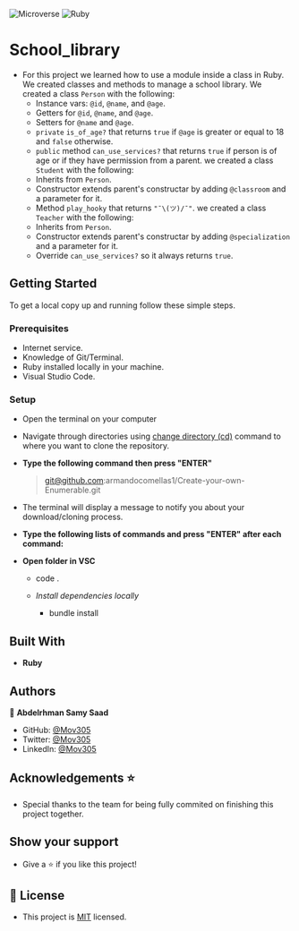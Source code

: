 ![Microverse](https://img.shields.io/badge/Microverse-blueviolet) ![Ruby](https://img.shields.io/badge/-Ruby-red)

# School_library

- For this project we learned how to use a module inside a class in Ruby. We created classes and methods to manage a school library.
  We created a class `Person` with the following:
  - Instance vars: `@id`, `@name`, and `@age`.
  - Getters for `@id`, `@name`, and `@age`.
  - Setters for `@name` and `@age`.
  - `private` `is_of_age?` that returns `true` if `@age` is greater or equal to 18 and `false` otherwise.
  - `public` method `can_use_services?` that returns `true` if person is of age or if they have permission from a parent.
    we created a class `Student` with the following:
  - Inherits from `Person`.
  - Constructor extends parent's constructar by adding `@classroom` and a parameter for it.
  - Method `play_hooky` that returns `"¯\(ツ)/¯"`.
    we created a class `Teacher` with the following:
  - Inherits from `Person`.
  - Constructor extends parent's constructar by adding `@specialization` and a parameter for it.
  - Override `can_use_services?` so it always returns `true`.

## Getting Started

To get a local copy up and running follow these simple steps.

### Prerequisites

- Internet service.
- Knowledge of Git/Terminal.
- Ruby installed locally in your machine.
- Visual Studio Code.

### Setup

- Open the terminal on your computer
- Navigate through directories using [change directory (cd)](https://www.howtogeek.com/659411/how-to-change-directories-in-command-prompt-on-windows-10) command to where you want to clone the repository.

- **Type the following command then press "ENTER"**

  > git@github.com:armandocomellas1/Create-your-own-Enumerable.git

- The terminal will display a message to notify you about your download/cloning process.

- **Type the following lists of commands and press "ENTER" after each command:**

- **Open folder in VSC**

  - code .

  - _Install dependencies locally_
    - bundle install

## Built With

- **Ruby**

## Authors

👤 **Abdelrhman Samy Saad**

- GitHub: [@Mov305](https://github.com/Mov305)
- Twitter: [@Mov305](https://twitter.com/Mov_abd)
- LinkedIn: [@Mov305](https://www.linkedin.com/in/abdelrhman-samy-80b14b215/)



## Acknowledgements ⭐️

- Special thanks to the team for being fully commited on finishing this project together.

## Show your support

- Give a ⭐️ if you like this project!

## 📝 License

- This project is [MIT](./LICENSE) licensed.
